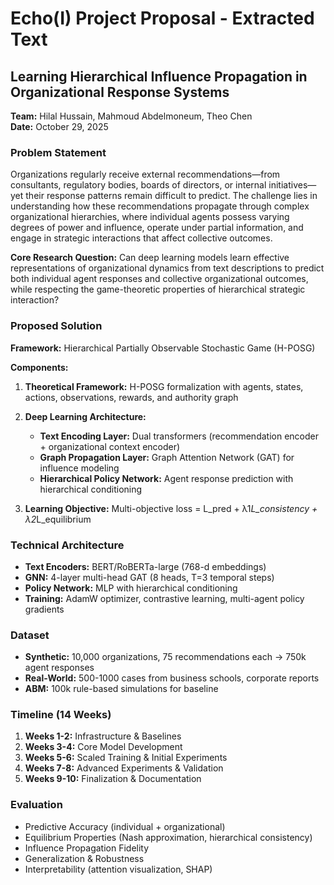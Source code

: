 # Echo(I) Project Proposal - Extracted Text

## Learning Hierarchical Influence Propagation in Organizational Response Systems

**Team:** Hilal Hussain, Mahmoud Abdelmoneum, Theo Chen  
**Date:** October 29, 2025

### Problem Statement

Organizations regularly receive external recommendations—from consultants, regulatory bodies, boards of directors, or internal initiatives—yet their response patterns remain difficult to predict. The challenge lies in understanding how these recommendations propagate through complex organizational hierarchies, where individual agents possess varying degrees of power and influence, operate under partial information, and engage in strategic interactions that affect collective outcomes.

**Core Research Question:** Can deep learning models learn effective representations of organizational dynamics from text descriptions to predict both individual agent responses and collective organizational outcomes, while respecting the game-theoretic properties of hierarchical strategic interaction?

### Proposed Solution

**Framework:** Hierarchical Partially Observable Stochastic Game (H-POSG)

**Components:**
1. **Theoretical Framework:** H-POSG formalization with agents, states, actions, observations, rewards, and authority graph
2. **Deep Learning Architecture:**
   - **Text Encoding Layer:** Dual transformers (recommendation encoder + organizational context encoder)
   - **Graph Propagation Layer:** Graph Attention Network (GAT) for influence modeling
   - **Hierarchical Policy Network:** Agent response prediction with hierarchical conditioning

3. **Learning Objective:** Multi-objective loss = L_pred + λ1*L_consistency + λ2*L_equilibrium

### Technical Architecture

- **Text Encoders:** BERT/RoBERTa-large (768-d embeddings)
- **GNN:** 4-layer multi-head GAT (8 heads, T=3 temporal steps)
- **Policy Network:** MLP with hierarchical conditioning
- **Training:** AdamW optimizer, contrastive learning, multi-agent policy gradients

### Dataset

- **Synthetic:** 10,000 organizations, 75 recommendations each → 750k agent responses
- **Real-World:** 500-1000 cases from business schools, corporate reports
- **ABM:** 100k rule-based simulations for baseline

### Timeline (14 Weeks)

1. **Weeks 1-2:** Infrastructure & Baselines
2. **Weeks 3-4:** Core Model Development
3. **Weeks 5-6:** Scaled Training & Initial Experiments
4. **Weeks 7-8:** Advanced Experiments & Validation
5. **Weeks 9-10:** Finalization & Documentation

### Evaluation

- Predictive Accuracy (individual + organizational)
- Equilibrium Properties (Nash approximation, hierarchical consistency)
- Influence Propagation Fidelity
- Generalization & Robustness
- Interpretability (attention visualization, SHAP)

